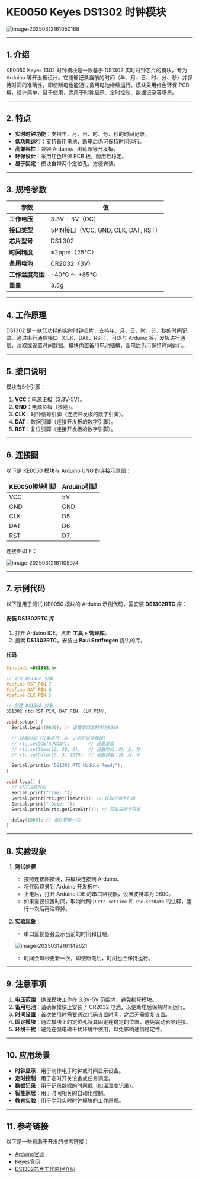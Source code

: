 # **KE0050 Keyes DS1302 时钟模块**

![image-20250312161050168](media/image-20250312161050168.png)

---

## **1. 介绍**

KE0050 Keyes 1302 时钟模块是一款基于 DS1302 实时时钟芯片的模块，专为 Arduino 等开发板设计。它能够记录当前的时间（年、月、日、时、分、秒）并保持时间的准确性，即使断电也能通过备用电池继续运行。模块采用红色环保 PCB 板，设计简单，易于使用，适用于时钟显示、定时控制、数据记录等场景。

---

## **2. 特点**

- **实时时钟功能**：支持年、月、日、时、分、秒的时间记录。
- **低功耗运行**：支持备用电池，断电后仍可保持时间运行。
- **高兼容性**：兼容 Arduino、树莓派等开发板。
- **环保设计**：采用红色环保 PCB 板，耐用且稳定。
- **易于固定**：模块自带两个定位孔，方便安装。

---

## **3. 规格参数**

| 参数            | 值                     |
|-----------------|------------------------|
| **工作电压**    | 3.3V - 5V（DC）        |
| **接口类型**    | 5PIN接口（VCC, GND, CLK, DAT, RST） |
| **芯片型号**    | DS1302                 |
| **时间精度**    | ±2ppm（25℃）          |
| **备用电池**    | CR2032（3V）           |
| **工作温度范围**| -40℃ ～ +85℃          |
| **重量**        | 3.5g                   |

---

## **4. 工作原理**

DS1302 是一款低功耗的实时时钟芯片，支持年、月、日、时、分、秒的时间记录。通过串行通信接口（CLK、DAT、RST），可以与 Arduino 等开发板进行通信，读取或设置时间数据。模块内置备用电池插槽，断电后仍可保持时间运行。

---

## **5. 接口说明**

模块有5个引脚：
1. **VCC**：电源正极（3.3V-5V）。
2. **GND**：电源负极（接地）。
3. **CLK**：时钟信号引脚（连接开发板的数字引脚）。
4. **DAT**：数据引脚（连接开发板的数字引脚）。
5. **RST**：复位引脚（连接开发板的数字引脚）。

---

## **6. 连接图**

以下是 KE0050 模块与 Arduino UNO 的连接示意图：

| KE0050模块引脚 | Arduino引脚 |
| -------------- | ----------- |
| VCC            | 5V          |
| GND            | GND         |
| CLK            | D5          |
| DAT            | D6          |
| RST            | D7          |

连接图如下：

![image-20250312161105974](media/image-20250312161105974.png)

---

## **7. 示例代码**

以下是用于测试 KE0050 模块的 Arduino 示例代码，需安装 **DS1302RTC** 库：

#### **安装 DS1302RTC 库**
1. 打开 Arduino IDE，点击 **工具 > 管理库**。
2. 搜索 **DS1302RTC**，安装由 **Paul Stoffregen** 提供的库。

#### **代码**
```cpp
#include <DS1302.h>

// 定义 DS1302 引脚
#define RST_PIN 7
#define DAT_PIN 6
#define CLK_PIN 5

// 创建 DS1302 对象
DS1302 rtc(RST_PIN, DAT_PIN, CLK_PIN);

void setup() {
  Serial.begin(9600); // 设置串口波特率为9600

  // 设置时间（仅需运行一次，之后可以注释掉）
  // rtc.setDOW(SUNDAY);       // 设置星期
  // rtc.setTime(12, 30, 0);   // 设置时间：时、分、秒
  // rtc.setDate(10, 3, 2025); // 设置日期：日、月、年

  Serial.println("DS1302 RTC Module Ready");
}

void loop() {
  // 打印当前时间
  Serial.print("Time: ");
  Serial.print(rtc.getTimeStr()); // 获取时间字符串
  Serial.print(" Date: ");
  Serial.println(rtc.getDateStr()); // 获取日期字符串

  delay(1000); // 每秒更新一次
}
```

---

## **8. 实验现象**

1. **测试步骤**：
   - 按照连接图接线，将模块连接到 Arduino。
   - 将代码烧录到 Arduino 开发板中。
   - 上电后，打开 Arduino IDE 的串口监视器，设置波特率为 9600。
   - 如果需要设置时间，取消代码中 `rtc.setTime` 和 `rtc.setDate` 的注释，运行一次后再注释掉。

2. **实验现象**：
   - 串口监视器会显示当前的时间和日期。
   
   	![image-20250312161149621](media/image-20250312161149621.png)
   
   - 时间会每秒更新一次，即使断电后，时间也会保持运行。

---

## **9. 注意事项**

1. **电压范围**：确保模块工作在 3.3V-5V 范围内，避免损坏模块。
2. **备用电池**：请确保模块上安装了 CR2032 电池，以便断电后保持时间运行。
3. **时间设置**：首次使用时需要通过代码设置时间，之后无需重复设置。
4. **固定模块**：通过模块上的定位孔将其固定在稳定的位置，避免震动影响连接。
5. **环境干扰**：避免在强电磁干扰环境中使用，以免影响通信稳定性。

---

## **10. 应用场景**

- **时钟显示**：用于制作电子时钟或时间显示设备。
- **定时控制**：用于定时开关设备或任务调度。
- **数据记录**：用于记录数据的时间戳（如温湿度记录）。
- **智能家居**：用于时间相关的自动化控制。
- **教育实验**：用于学习实时时钟模块的工作原理。

---

## **11. 参考链接**

以下是一些有助于开发的参考链接：
- [Arduino官网](https://www.arduino.cc/)
- [Keyes官网](http://www.keyes-robot.com/)
- [DS1302芯片工作原理介绍](https://datasheets.maximintegrated.com/en/ds/DS1302.pdf)

